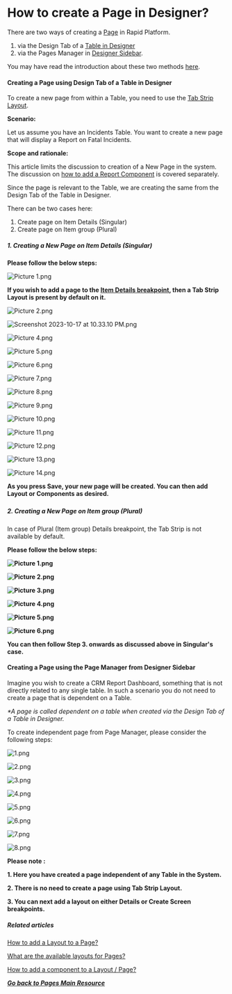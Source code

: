 # How to create a Page in Designer?

There are two ways of creating a [Page](https://docs.rapidplatform.com/books/glossary/page/page-layout-and-component "Page, layout and component") in Rapid Platform.

1. via the Design Tab of a [Table in Designer](https://docs.rapidplatform.com/books/experiences/page/all-about-tables-in-designer "All about Tables in Designer")
2. via the Pages Manager in [Designer Sidebar](https://docs.rapidplatform.com/books/glossary/page/sidebar "Sidebar").

You may have read the introduction about these two methods [here](https://docs.rapidplatform.com/books/experiences/page/all-about-pages-in-designer "All about Pages in Designer").

#### **Creating a Page using Design Tab of a Table in Designer**

To create a new page from within a Table, you need to use the [Tab Strip Layout](https://docs.rapidplatform.com/books/experiences/page/what-are-the-available-layouts-for-pages "How to add a Layout to a Page?").

**Scenario:**

Let us assume you have an Incidents Table. You want to create a new page that will display a Report on Fatal Incidents.

**Scope and rationale:**

This article limits the discussion to creation of a New Page in the system. The discussion on [how to add a Report Component](https://docs.rapidplatform.com/books/experiences/page/how-to-add-a-component-to-a-layout-page "How to add a component to a Layout / Page?") is covered separately.

Since the page is relevant to the Table, we are creating the same from the Design Tab of the Table in Designer.

There can be two cases here:

1. Create page on Item Details (Singular)
2. Create page on Item group (Plural)

##### **1. Creating a New Page on Item Details (Singular)**

**Please follow the below steps:**

![Picture 1.png](./downloaded_image_1705285597815.png)

**If you wish to add a page to the [Item Details breakpoint](https://docs.rapidplatform.com/books/experiences/page/all-about-pages-in-designer "All about Pages in Designer"), then a Tab Strip Layout is present by default on it.**

![Picture 2.png](./downloaded_image_1705285598860.png)

![Screenshot 2023-10-17 at 10.33.10 PM.png](./downloaded_image_1705285599888.png)

![Picture 4.png](./downloaded_image_1705285600912.png)

![Picture 5.png](./downloaded_image_1705285601953.png)

![Picture 6.png](./downloaded_image_1705285602978.png)

![Picture 7.png](./downloaded_image_1705285604007.png)

![Picture 8.png](./downloaded_image_1705285605029.png)

![Picture 9.png](./downloaded_image_1705285606058.png)

![Picture 10.png](./downloaded_image_1705285607076.png)

![Picture 11.png](./downloaded_image_1705285608105.png)

![Picture 12.png](./downloaded_image_1705285609128.png)

![Picture 13.png](./downloaded_image_1705285610150.png)

![Picture 14.png](./downloaded_image_1705285611168.png)

**As you press Save, your new page will be created. You can then add Layout or Components as desired.**

#####   


##### **2. Creating a New Page on Item group (Plural)**

In case of Plural (Item group) Details breakpoint, the Tab Strip is not available by default.

**Please follow the below steps:**

**![Picture 1.png](./downloaded_image_1705285612198.png)**

**![Picture 2.png](./downloaded_image_1705285613226.png)**

**![Picture 3.png](./downloaded_image_1705285614243.png)**

**![Picture 4.png](./downloaded_image_1705285615268.png)**

**![Picture 5.png](./downloaded_image_1705285616296.png)**

**![Picture 6.png](./downloaded_image_1705285617317.png)**

**You can then follow Step 3. onwards as discussed above in Singular's case.**

#### **Creating a Page using the Page Manager from Designer Sidebar**

Imagine you wish to create a CRM Report Dashboard, something that is not directly related to any single table. In such a scenario you do not need to create a page that is dependent on a Table.

*\*A page is called dependent on a table when created via the Design Tab of a Table in Designer.*

To create independent page from Page Manager, please consider the following steps:

![1.png](./downloaded_image_1705285618338.png)

![2.png](./downloaded_image_1705285619355.png)

![3.png](./downloaded_image_1705285620380.png)

![4.png](./downloaded_image_1705285621395.png)

![5.png](./downloaded_image_1705285622407.png)

![6.png](./downloaded_image_1705285623418.png)

![7.png](./downloaded_image_1705285624436.png)

![8.png](./downloaded_image_1705285625453.png)

**Please note :**

**1. Here you have created a page independent of any Table in the System.**

**2. There is no need to create a page using Tab Strip Layout.**

**3. You can next add a layout on either Details or Create Screen breakpoints.**

##### **Related articles**

[How to add a Layout to a Page?](https://docs.rapidplatform.com/books/experiences/page/how-to-add-a-layout-to-a-page "How to add a Layout to a Page?")

[What are the available layouts for Pages?](https://docs.rapidplatform.com/books/experiences/page/what-are-the-available-layouts-for-pages "What are the available layouts for Pages?")

[How to add a component to a Layout / Page?](https://docs.rapidplatform.com/books/experiences/page/how-to-add-a-component-to-a-page "How to add a component to a Page?")

[***Go back to Pages Main Resource***](https://docs.rapidplatform.com/books/experiences/page/all-about-pages-in-designer "All about Pages in Designer")